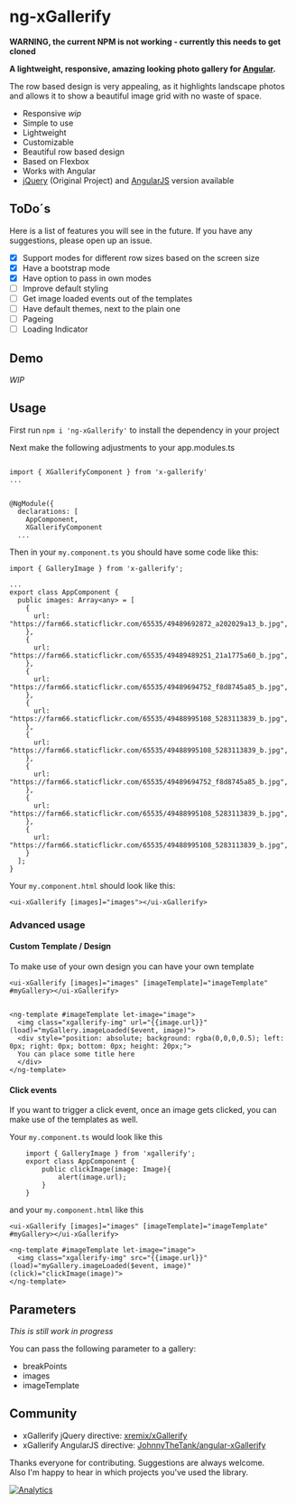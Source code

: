 # ng-xGallerify

**WARNING, the current NPM is not working - currently this needs to get cloned**

**A lightweight, responsive, amazing looking photo gallery for [Angular](https://angular.io/).**

The row based design is very appealing, as it highlights landscape photos and allows it to show a beautiful image grid with no waste of space.

- Responsive *wip*
- Simple to use
- Lightweight
- Customizable
- Beautiful row based design
- Based on Flexbox
- Works with Angular
- [jQuery](https://github.com/xremix/xGallerify) (Original Project) and [AngularJS](https://github.com/JohnnyTheTank/angular-xGallerify) version available


## ToDo´s

Here is a list of features you will see in the future. If you have any suggestions, please open up an issue.

- [x] Support modes for different row sizes based on the screen size
- [x] Have a bootstrap mode
- [x] Have option to pass in own modes
- [ ] Improve default styling
- [ ] Get image loaded events out of the templates
- [ ] Have default themes, next to the plain one
- [ ] Pageing
- [ ] Loading Indicator

## Demo

*WIP*

## Usage

First run `npm i 'ng-xGallerify'` to install the dependency in your project

Next make the following adjustments to your app.modules.ts

```

import { XGallerifyComponent } from 'x-gallerify'
...


@NgModule({
  declarations: [
    AppComponent,
    XGallerifyComponent
  ...

```

Then in your `my.component.ts` you should have some code like this:

```
import { GalleryImage } from 'x-gallerify';

...
export class AppComponent {
  public images: Array<any> = [
    {
      url: "https://farm66.staticflickr.com/65535/49489692872_a202029a13_b.jpg",
    },
    {
      url: "https://farm66.staticflickr.com/65535/49489489251_21a1775a60_b.jpg",
    },
    {
      url: "https://farm66.staticflickr.com/65535/49489694752_f8d8745a85_b.jpg",
    },
    {
      url: "https://farm66.staticflickr.com/65535/49488995108_5283113839_b.jpg",
    },
    {
      url: "https://farm66.staticflickr.com/65535/49488995108_5283113839_b.jpg",
    },
    {
      url: "https://farm66.staticflickr.com/65535/49489694752_f8d8745a85_b.jpg",
    },
    {
      url: "https://farm66.staticflickr.com/65535/49488995108_5283113839_b.jpg",
    },
    {
      url: "https://farm66.staticflickr.com/65535/49488995108_5283113839_b.jpg",
    }
  ];
}

```

Your `my.component.html` should look like this:

```
<ui-xGallerify [images]="images"></ui-xGallerify>
```

### Advanced usage


#### Custom Template / Design

To make use of your own design you can have your own template

```
<ui-xGallerify [images]="images" [imageTemplate]="imageTemplate" #myGallery></ui-xGallerify>


<ng-template #imageTemplate let-image="image">
  <img class="xgallerify-img" url="{{image.url}}" (load)="myGallery.imageLoaded($event, image)">
  <div style="position: absolute; background: rgba(0,0,0,0.5); left: 0px; right: 0px; bottom: 0px; height: 20px;">
  You can place some title here
  </div>
</ng-template>
```

#### Click events

If you want to trigger a click event, once an image gets clicked, you can make use of the templates as well.

Your `my.component.ts` would look like this

```
    import { GalleryImage } from 'xgallerify';
    export class AppComponent {
        public clickImage(image: Image){
            alert(image.url);
        }
    }
```

and your `my.component.html` like this

```
<ui-xGallerify [images]="images" [imageTemplate]="imageTemplate" #myGallery></ui-xGallerify>

<ng-template #imageTemplate let-image="image">
  <img class="xgallerify-img" src="{{image.url}}" (load)="myGallery.imageLoaded($event, image)" (click)="clickImage(image)">
</ng-template>
```

## Parameters

*This is still work in progress*

You can pass the following parameter to a gallery:

- breakPoints
- images
- imageTemplate


## Community

- xGallerify jQuery directive: [xremix/xGallerify](https://github.com/xremix/xGallerify)
- xGallerify AngularJS directive: [JohnnyTheTank/angular-xGallerify](https://github.com/JohnnyTheTank/angular-xGallerify)

Thanks everyone for contributing. Suggestions are always welcome.  
Also I'm happy to hear in which projects you've used the library.

[![Analytics](https://ga-beacon.appspot.com/UA-40522413-9/welcome-page)](https://github.com/xremix/ng-xGallerify)
